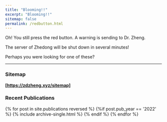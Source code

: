 ```yaml
---
title: "Blooming!!"
excerpt: "Blooming!!"
sitemap: false
permalink: /redbutton.html
---
```


Oh! You still press the red button. A warning is sending to Dr. Zheng. 

The server of Zhedong will be shut down in several minutes! 

Perhaps you were looking for one of these? 

<hr>

### Sitemap

<strong><a href="https://zdzheng.xyz/sitemap"> [https://zdzheng.xyz/sitemap]</a></strong> 

### Recent Publications

{% for post in site.publications reversed %}
  {%if post.pub_year == '2022' %}
      {% include archive-single.html %}
  {% endif %}
{% endfor %}
